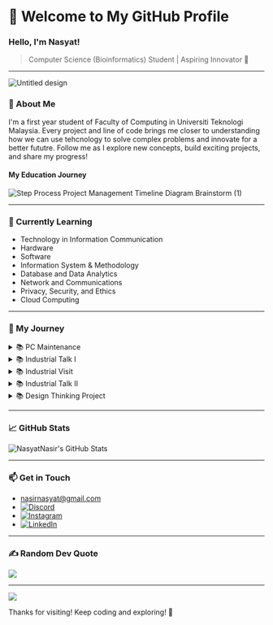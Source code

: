 # 🌌 Welcome to My GitHub Profile

### Hello, I'm Nasyat! 
> Computer Science (Bioinformatics) Student | Aspiring Innovator 🌟

---

![Untitled design](https://github.com/user-attachments/assets/c422f7af-449a-4097-8967-af9a206f3468) <!-- Add a banner image that matches your theme -->


### 🚀 About Me

I'm a first year student of Faculty of Computing in Universiti Teknologi Malaysia. Every project and line of code brings me closer to understanding how we can use tehcnology to solve complex problems and innovate for a better fututre. Follow me as I explore new concepts, build exciting projects, and share my progress!

#### My Education Journey
![Step Process Project Management Timeline Diagram Brainstorm (1)](https://github.com/user-attachments/assets/5f968596-a7e0-4df2-8280-d7e205f27892)




---

### 🌱 Currently Learning
- Technology in Information Communication
- Hardware
- Software
- Information System & Methodology
- Database and Data Analytics
- Network and Communications
- Privacy, Security, and Ethics
- Cloud Computing

---

### 🔭 My Journey
<details>
  <summary>📚 PC Maintenance</summary>

  ---

  ![2](https://github.com/user-attachments/assets/203303c9-d92a-4c79-b403-2ad31b5c0399)

  ---
  
  ![photo_2024-11-01_22-44-50](https://github.com/user-attachments/assets/d318e029-ae39-4210-9ad6-510aebd913ff)
  # Reflection
  > I've learned about PC assemble before but only on online platform. In this PC maintenance workshop, I can enhance my skill in PC maintenance. The thing that surprised me is that when assembling a PC, we can't be too gentle because some computer components require some pressure to work properly.
</details>


<details>
  <summary>📚 Industrial Talk I</summary>

  ---

  ![3](https://github.com/user-attachments/assets/73648d5b-d4f6-4e7f-b93b-bada6452e2b7)

  ---

  ![image](https://github.com/user-attachments/assets/c638f4f5-cdea-4db8-b93c-a58ec3bdee5b)
  # About
  > During clarity tech work industrial talk, all speakers have shared the overview of job scope, technology used, difference between the experience of work life and study life, essential skills required during work and their advice for university students.
  # What have I learned
  > From the advice of ex-CTO of Clarity Techworks, no matter how well you do in your job, bad attitude will not only waste our talent, but it will also ruin the whole comunitry dynamic. This emphasize while skills are important, they are not enough on their own. Without  a great attitude someone’s talent will be wasted and disrupt the group effort. Achieving success in this fast-paced era of technology, the companies require strong soft skills, such as communication, problem-solving, and ability to adapt in different conditions.

  >Other than that, self-learning and continuous improvement are important for anyone who desires success in this rapidly evolving technological world. We should not always rely on others for guidance, it is high time for us to embrace the challenges by taking step out of our comfort zone. Since the competition keeps rising surpass the limit, we required to keep striving independently to achieve a great and successful career in the future.

  >Lastly, communication and analytic thinking are also important in providing innovation and efficiency in IT-related jobs. These skills are essential for effective problem-solving for beginners as they need to survive in this technology-driven world which can be quite stressful

 > ![Clarity Techworks - Industrial Talk](https://github.com/user-attachments/assets/e2cbe5bc-81f4-40df-8762-5cad54abb209)
 > [Clarity Techworks - Industrial Talk.pdf](https://github.com/user-attachments/files/18465050/Clarity.Techworks.-.Industrial.Talk.pdf)
 > Poster about this Industrial Talk created by my team and I


---

</details>

<details>
  <summary>📚 Industrial Visit</summary>

  ---
  > ![4](https://github.com/user-attachments/assets/1a18f470-a99d-4d54-ac93-cfc82d2c2cdb)

  ---
  
  ![IMG_20241217_135752_981](https://github.com/user-attachments/assets/bff59cd3-60a9-4788-b08f-98af145f2388)
  
  # About
  > Visit to UTM Digital was conducted on 17th of December. This visit to UTM Digital involved four sections from Faculty of Computing student, including Section 1, Section 7, Section 8, and Section 9. 

  # Timetable of Industrial Visit to UTM Digital
  > ![image](https://github.com/user-attachments/assets/f0c3a06a-3351-499f-92c8-4408631b46d3)
  > Timetable of Industrial Visit to UTM Digital 

  # During visit to UTM Digital
  > ## Accompanied by Fazilah Binti Senan
  > ![image](https://github.com/user-attachments/assets/8aa5bde3-b24c-4712-8316-a7f40fa2359b)
  
  > ![IMG_20241217_160840_594](https://github.com/user-attachments/assets/d071605d-c93a-4de5-8f98-0a7ed4158261)
  > Front desk of UTM Digital
  
  > ![IMG_20241217_143212_891](https://github.com/user-attachments/assets/aaaccff5-8589-4b78-85a9-9dffaa7d5668)
  > Talk in Seminar Hall
  > ## From the talk in Seminar Hall:
  > - Services provided by UTM Digital
  > - UTM Data Centre
  > - Information System in UTM Digital
  > - System Development of UTM Digital

  > ![IMG_20241217_161100_845](https://github.com/user-attachments/assets/3e0aae6b-5222-4922-9d91-ee8e5b871ed7)
  > Our visit to one of UTM Digital facilities
 
  > ![IMG_20241217_165750_991](https://github.com/user-attachments/assets/9fd8d0fa-e2a4-496a-87c3-01c52cd400fe)
  > Final speech by Dr Iqbal



  # What I've learned
  > Visiting UTM Digital gives us huge opportunities to explore how an organization similar to UTM Digital works. After visiting UTM Digital, it gives me great view of computer science, these activities show me the diversity of computer science in industry. During the UTM Digital visit, I learnt how important the teamwork. Every staff member in UTM Digital has their own task, each task needs to be completed to make sure UTM Digital is running smoothly. The visit of UTM Digital are really exciting, knows job that are related to my course, and how an important asset of UTM work from the inside. These activities really help me to understand why it is important to know certain skills during the learning and teaching process. These skills learnt in the classroom is applied directly and indirectly in the industry. Lastly, the visit to UTM Digital is amazing, the staff are friendly and open to any question we ask. During our interview with one of the UTM Digital’s staff, he shows a great personality. He answered the questions we asked well and was easy to understand. I hope we will have this opportunity again to visit UTM Digital.

  ## Video
  > Come check out our video on Industrial Visit to UTM Digital
  > https://youtu.be/kp3NplBdvFg
 
  ---

  
</details>

<details>
  <summary>📚 Industrial Talk II</summary>

  ---
  ![5](https://github.com/user-attachments/assets/0e493b97-dba5-4296-b478-5c3908f02124)

  ---
  ![image](https://github.com/user-attachments/assets/66d99b8d-9718-45c9-aabd-00e346837a2a)
  ![image](https://github.com/user-attachments/assets/c4e0aff4-c75e-4a0e-8c3d-e5171921e677)

  # About
  > During this Industrial Talk, speakers are talking about Speaker experience, Basic skills required for Computer Science and Skills required by industry.
  
  >  ## Speakers Experience
  > ![image](https://github.com/user-attachments/assets/15297115-847e-40c2-a4ad-be12c336b1c4)

  > ## Basic Skills Required for Computer Science
  > - Have strong fundemental in programming language
  > - Great in vesioning control
  > -  Strong knowledge in Database
  > -  Analitic and Logical Thinking

  > ## Skills Required By Industry
  > - Problem Solving 
  > - Technical Skills 
  > - Communication Skills 
  > - Knowledge of SDLC Methodologies 
  > - Testing and Quality Assurance (QA) skills 
  > - Risk Management 
  > - Documentation and Reporting
  > - Leadership and Team Collaboration 
  
  # What I've learned
  > I found that both technical and management skills are essential both in university and in industry. Technical skills for example, logical and analytical skills are important leading us to find success in computer science field, both in university and the industry. These skills will further our efficiency in developing technology, by reducing both time and energy. Management skills are also important as technical skills, communication skills and risk management allow us to keep chasing opportunities. It found that opportunities are the key to success in every field both in industry and university.

  
  <details>
    <summary>✍️ Our academic writing on Industrial Talk II</summary>
    
  ![1](https://github.com/user-attachments/assets/0495a322-bc58-4271-9512-03ab62562697)
  ![2](https://github.com/user-attachments/assets/138edf5f-25d7-4e17-a591-7551e3311e56)
  ![3](https://github.com/user-attachments/assets/58435337-3501-4ee8-830e-00dd3aecdc7d)
  </details>





---



</details>

  <details>
  <summary>📚 Design Thinking Project</summary>

  ---

  ![6](https://github.com/user-attachments/assets/05d3510f-982a-48cc-a462-af7aaeaa9df8)
  
  # Introduction
  > Design thinking is a way of approach to solving problems that emphasizes the understanding of creating a product that fits the user’s need and desire, encouraging inventiveness and also developing innovation as a solution for some analyzed obstacles. This is quite crucial as design thinking is more to human-centered innovation which is highly focused on empathy where the innovators need to analyze the problem that is being faced by some of the targeted groups and come up with a mind-blowing solution that relieves the burden of the user. There are five phases of design thinking that should be considered to make this project successful.

 > During our Design Thinking project, we were assigned to analyze problems do disadvantages group faces daily. After long discussion and consideration, we decided to develop Evercare for our Design Thinking project. A wonderful application that have the ability to solve each problem of elderly people in managing their health. bBy utilizing modern technology, “Evercare”  provides complete healthcare solutions that designed specifically based on the needs of elderly people to ensure them to live an independent lifestyle
> 
> ![image](https://github.com/user-attachments/assets/7673d952-8b6e-4c85-bd04-1278a5478fa6)




 # Steps of Design Thinking
 > ![Define Research Objectives](https://github.com/user-attachments/assets/0bcc56f8-2e04-4a07-b733-4664ef88464c)


  
  <details>
    <summary>Emphasize</summary>

  ## Interview Session
[image](https://github.com/user-attachments/assets/0a68e5a1-524f-493b-84ad-5a1ae81c6974)
  > During this phase we conducted an interview 

  </details>

  <details>
    <summary>Define</summary>
  </details>

  <details>
    <summary>Ideate</summary>
  </details>

  <details>
    <summary>Prototype</summary>
  </details>

  <details>
    <summary>Test</summary>
  </details>

  ---

    
  </details>  
  


</details>


---

### 📈 GitHub Stats
![NasyatNasir's GitHub Stats](https://github-readme-stats.vercel.app/api?username=NasyatNasir&show_icons=true&theme=github_dark&hide_border=true)

---

### 📫 Get in Touch
- nasirnasyat@gmail.com
- [![Discord](https://img.shields.io/badge/Discord-%237289DA.svg?logo=discord&logoColor=white)](https://discord.gg/mecha3179) 
- [![Instagram](https://img.shields.io/badge/Instagram-%23E4405F.svg?logo=Instagram&logoColor=white)](https://instagram.com/mhmdnsyt_)
- [![LinkedIn](https://img.shields.io/badge/LinkedIn-%56687a.svg?logo=LinkedIn&logoColor=white)]([https://github.com/NasyatNasir/](https://www.linkedin.com/in/nasyat-nasir-66ba30347/))  
---

### ✍️ Random Dev Quote
![](https://quotes-github-readme.vercel.app/api?type=horizontal&theme=radical)

---
[![](https://visitcount.itsvg.in/api?id=NasyatNasir&icon=0&color=0)](https://visitcount.itsvg.in)<!-- Optional cool footer icon or GIF -->

Thanks for visiting! Keep coding and exploring! 🌌
